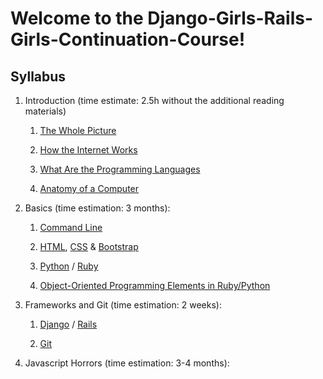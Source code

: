 # Welcome to the Django-Girls-Rails-Girls-Continuation-Course!

## Syllabus

1. Introduction (time estimate: 2.5h without the additional reading materials)

    1. [The Whole Picture](the_whole_picture.md)
  
    2. [How the Internet Works](how_does_the_internet_work.md) 
  
    3. [What Are the Programming Languages](programming_languages.md)
  
    4. [Anatomy of a Computer](anatomy_of_a_computer.md)
    

2. Basics (time estimation: 3 months):

    1. [Command Line](command_line.md)
    
    2. [HTML](html.md), [CSS](css.md) & [Bootstrap](bootstrap.md)
    
    3. [Python](python.md) / [Ruby](ruby.md)
    
    4. [Object-Oriented Programming Elements in Ruby/Python](oop.md)
    

3. Frameworks and Git (time estimation: 2 weeks): 

    1. [Django](django.md) / [Rails](rails.md)
    
    2. [Git](git.md)
    

4) Javascript Horrors (time estimation: 3-4 months): 
